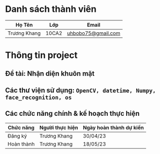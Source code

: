 # Danh sách thành viên
Họ Tên|Lớp|Email
-|-|-
Trương Khang|10CA2|uhbobo75@gmail.com

# Thông tin project
## Đề tài: Nhận diện khuôn mặt
## Các thư viện sử dụng: `OpenCV, datetime, Numpy, face_recognition, os`

## Các chức năng chính & kế hoạch thực hiện

Chức năng|Người thực hiện|Ngày hoàn thành dự kiến
-|-|-
Đăng ký|Trương Khang|30/04/23
Hoàn thành|Trương Khang|18/05/23
